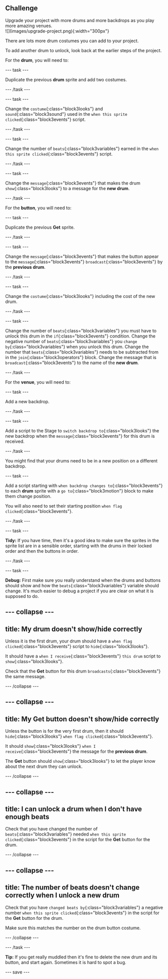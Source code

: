 ## Challenge

<div style="display: flex; flex-wrap: wrap">
<div style="flex-basis: 200px; flex-grow: 1; margin-right: 15px;">
Upgrade your project with more drums and more backdrops as you play more amazing venues. 
</div>
<div>
![](images/upgrade-project.png){:width="300px"}
</div>
</div>

There are lots more drum costumes you can add to your project.

To add another drum to unlock, look back at the earlier steps of the project. 

For the **drum**, you will need to:

--- task ---

Duplicate the previous **drum** sprite and add two costumes. 

--- /task ---

--- task ---

Change the `costume`{:class="block3looks"} and `sound`{:class="block3sound"} used in the `when this sprite clicked`{:class="block3events"} script. 

--- /task ---

--- task ---

Change the number of `beats`{:class="block3variables"} earned in the `when this sprite clicked`{:class="block3events"} script. 

--- /task ---

--- task ---

Change the `message`{:class="block3events"} that makes the drum `show`{:class="block3looks"} to a message for the **new drum**. 

--- /task ---

For the **button**, you will need to:

--- task ---

Duplicate the previous **Get** sprite. 

--- /task ---

--- task ---

Change the `message`{:class="block3events"} that makes the button appear to the `message`{:class="block3events"} `broadcast`{:class="block3events"} by the **previous drum**. 

--- /task ---

--- task ---

Change the `costume`{:class="block3looks"} including the cost of the new drum. 

--- /task ---

--- task ---

Change the number of `beats`{:class="block3variables"} you must have to unlock this drum in the `if`{:class="block3events"} condition. Change the negative number of `beats`{:class="block3variables"} you `change by`{:class="block3variables"} when you unlock this drum. Change the number that `beats`{:class="block3variables"} needs to be subtracted from in the `join`{:class="block3operators"} block. 
Change the message that is `broadcast`{:class="block3events"} to the name of the **new drum**.

--- /task ---

For the **venue**, you will need to:

--- task ---

Add a new backdrop. 

--- /task ---

--- task ---

Add a script to the Stage to `switch backdrop to`{:class="block3looks"} the new backdrop when the `message`{:class="block3events"} for this drum is received.

--- /task ---

You might find that your drums need to be in a new position on a different backdrop. 

--- task ---

Add a script starting with `when backdrop changes to`{:class="block3events"} to each **drum** sprite with a `go to`{:class="block3motion"} block to make them change position.

You will also need to set their starting position `when flag clicked`{:class="block3events"}.

--- /task ---

--- task ---

**Tidy:** If you have time, then it's a good idea to make sure the sprites in the sprite list are in a sensible order, starting with the drums in their locked order and then the buttons in order.

--- /task ---

--- task ---

**Debug:** First make sure you really understand when the drums and buttons should show and how the `beats`{:class="block3variables"} variable should change. It's much easier to debug a project if you are clear on what it is supposed to do.

--- collapse ---
---
title: My drum doesn't show/hide correctly
---

Unless it is the first drum, your drum should have a `when flag clicked`{:class="block3events"} script to `hide`{:class="block3looks"}. 

It should have a `when I receive`{:class="block3events"} `this drum` script to `show`{:class="block3looks"}. 

Check that the **Get** button for this drum `broadcasts`{:class="block3events"} the same message.

--- /collapse ---

--- collapse ---
---
title: My Get button doesn't show/hide correctly
---

Unless the button is for the very first drum, then it should `hide`{:class="block3looks"} `when flag clicked`{:class="block3events"}.

It should `show`{:class="block3looks"} `when I receive`{:class="block3events"} the message for the **previous drum**. 

The **Get** button should `show`{:class="block3looks"} to let the player know about the next drum they can unlock.

--- /collapse ---

--- collapse ---
---
title: I can unlock a drum when I don't have enough beats
---

Check that you have changed the number of `beats`{:class="block3variables"} needed `when this sprite clicked`{:class="block3events"} in the script for the **Get** button for the drum. 

--- /collapse ---

--- collapse ---
---
title: The number of beats doesn't change correctly when I unlock a new drum
---

Check that you have `changed beats by`{:class="block3variables"} a negative number `when this sprite clicked`{:class="block3events"} in the script for the **Get** button for the drum. 

Make sure this matches the number on the drum button costume.

--- /collapse ---

--- /task ---

**Tip:** If you get really muddled then it's fine to delete the new drum and its button, and start again. Sometimes it is hard to spot a bug.

--- save ---

